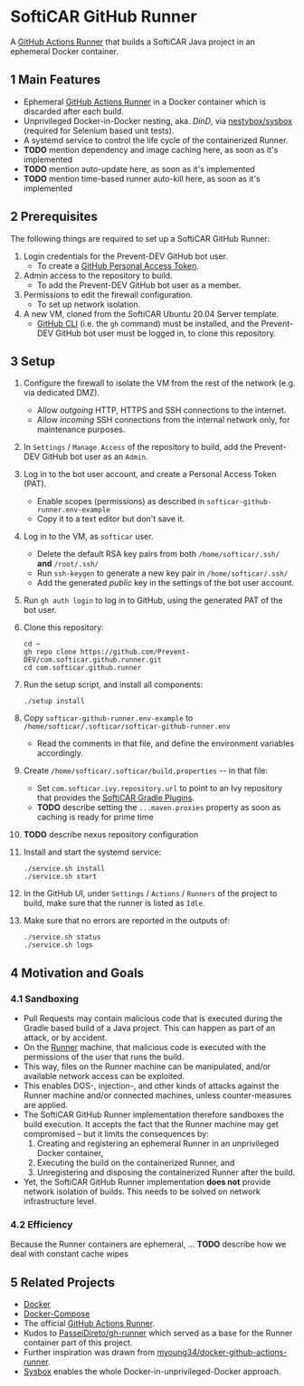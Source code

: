 # SoftiCAR GitHub Runner

A [GitHub Actions Runner](https://github.com/actions/runner) that builds a SoftiCAR Java project in an ephemeral Docker container.

## 1 Main Features

- Ephemeral [GitHub Actions Runner](https://github.com/actions/runner) in a Docker container which is discarded after each build.
- Unprivileged Docker-in-Docker nesting, aka. _DinD_, via [nestybox/sysbox](https://github.com/nestybox/sysbox) (required for Selenium based unit tests).
- A systemd service to control the life cycle of the containerized Runner.
- **TODO** mention dependency and image caching here, as soon as it's implemented
- **TODO** mention auto-update here, as soon as it's implemented
- **TODO** mention time-based runner auto-kill here, as soon as it's implemented

## 2 Prerequisites

The following things are required to set up a SoftiCAR GitHub Runner:

1. Login credentials for the Prevent-DEV GitHub bot user.
   - To create a [GitHub Personal Access Token](https://docs.github.com/en/authentication/keeping-your-account-and-data-secure/creating-a-personal-access-token).
1. Admin access to the repository to build.
   - To add the Prevent-DEV GitHub bot user as a member.
1. Permissions to edit the firewall configuration.
   - To set up network isolation.
1. A new VM, cloned from the SoftiCAR Ubuntu 20.04 Server template.
   - [GitHub CLI](https://github.com/cli/cli) (i.e. the `gh` command) must be installed, and the Prevent-DEV GitHub bot user must be logged in, to clone this repository.

## 3 Setup

1. Configure the firewall to isolate the VM from the rest of the network (e.g. via dedicated DMZ).
   - Allow _outgoing_ HTTP, HTTPS and SSH connections to the internet.
   - Allow _incoming_ SSH connections from the internal network only, for maintenance purposes.
1. In `Settings` / `Manage Access` of the repository to build, add the Prevent-DEV GitHub bot user as an `Admin`.
1. Log in to the bot user account, and create a Personal Access Token (PAT).
   - Enable scopes (permissions) as described in `softicar-github-runner.env-example`
   - Copy it to a text editor but don't save it.
1. Log in to the VM, as `softicar` user.
   - Delete the default RSA key pairs from both `/home/softicar/.ssh/` **and** `/root/.ssh/`
   - Run `ssh-keygen` to generate a new key pair in `/home/softicar/.ssh/`
   - Add the generated _public_ key in the settings of the bot user account.
1. Run `gh auth login` to log in to GitHub, using the generated PAT of the bot user.
1. Clone this repository:

       cd ~
       gh repo clone https://github.com/Prevent-DEV/com.softicar.github.runner.git
       cd com.softicar.github.runner

1. Run the setup script, and install all components:

       ./setup install

1. Copy `softicar-github-runner.env-example` to `/home/softicar/.softicar/softicar-github-runner.env`
   - Read the comments in that file, and define the environment variables accordingly.
1. Create `/home/softicar/.softicar/build.properties` -- in that file:
   - Set `com.softicar.ivy.repository.url` to point to an Ivy repository that provides the [SoftiCAR Gradle Plugins](https://github.com/Prevent-DEV/com.softicar.gradle.plugins).
   - **TODO** describe setting the `...maven.proxies` property as soon as caching is ready for prime time
1. **TODO** describe nexus repository configuration
1. Install and start the systemd service:

       ./service.sh install
       ./service.sh start

1. In the GitHub UI, under `Settings` / `Actions` / `Runners` of the project to build, make sure that the runner is listed as `Idle`.
1. Make sure that no errors are reported in the outputs of:

       ./service.sh status
       ./service.sh logs

## 4 Motivation and Goals

### 4.1 Sandboxing

- Pull Requests may contain malicious code that is executed during the Gradle based build of a Java project. This can happen as part of an attack, or by accident.
- On the [Runner](https://github.com/actions/runner) machine, that malicious code is executed with the permissions of the user that runs the build.
- This way, files on the Runner machine can be manipulated, and/or available network access can be exploited.
- This enables DOS-, injection-, and other kinds of attacks against the Runner machine and/or connected machines, unless counter-measures are applied.
- The SoftiCAR GitHub Runner implementation therefore sandboxes the build execution. It accepts the fact that the Runner machine may get compromised – but it limits the consequences by:
  1. Creating and registering an ephemeral Runner in an unprivileged Docker container,
  1. Executing the build on the containerized Runner, and
  1. Unregistering and disposing the containerized Runner after the build.
- Yet, the SoftiCAR GitHub Runner implementation **does not** provide network isolation of builds. This needs to be solved on network infrastructure level.

### 4.2 Efficiency

Because the Runner containers are ephemeral, ... **TODO** describe how we deal with constant cache wipes

## 5 Related Projects

- [Docker](https://docs.docker.com/engine/install/ubuntu/)
- [Docker-Compose](https://github.com/docker/compose/releases)
- The official [GitHub Actions Runner](https://github.com/actions/runner).
- Kudos to [PasseiDireto/gh-runner](https://github.com/PasseiDireto/gh-runner) which served as a base for the Runner container part of this project.
- Further inspiration was drawn from [myoung34/docker-github-actions-runner](https://github.com/myoung34/docker-github-actions-runner).
- [Sysbox](https://github.com/nestybox/sysbox) enables the whole Docker-in-unprivileged-Docker approach.
